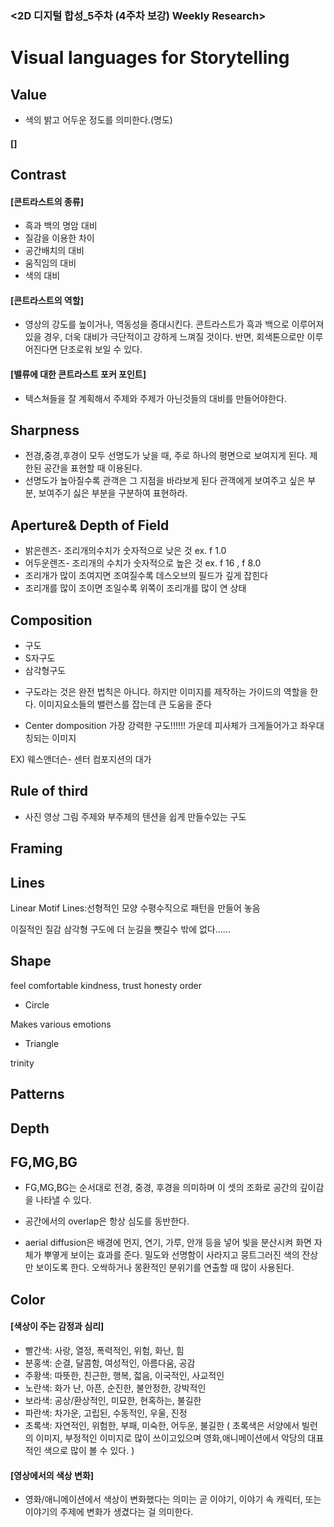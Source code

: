 ### <2D 디지털 합성_5주차 (4주차 보강) Weekly Research>
# Visual languages for Storytelling

## Value 
- 색의 밝고 어두운 정도를 의미한다.(명도)
#### []
## Contrast

#### [콘트라스트의 종류]
- 흑과 백의 명암 대비 
- 질감을 이용한 차이 
- 공간배치의 대비 
- 움직임의 대비
- 색의 대비 

#### [콘트라스트의 역할]
- 영상의 강도를 높이거나, 역동성을 증대시킨다. 콘트라스트가 흑과 백으로 이루어져있을 경우, 더욱 대비가 극단적이고 강하게 느껴질 것이다. 반면, 회색톤으로만 이루어진다면 단조로워 보일 수 있다.

#### [밸류에 대한 콘트라스트 포커 포인트]
- 텍스쳐들을 잘 계획해서 
주제와 주제가 아닌것들의 대비를 만들어야한다. 

## Sharpness

- 전경,중경,후경이 모두 선명도가 낮을 때, 주로 하나의 평면으로 보여지게 된다. 제한된 공간을 표현할 때 이용된다. 
- 선명도가 높아질수록 관객은 그 지점을 바라보게 된다 
관객에게 보여주고 싶은 부분, 보여주기 싫은 부분을 구분하여 표현하라.

## Aperture& Depth of Field

- 밝은렌즈- 조리개의수치가 숫자적으로 낮은 것 ex. f 1.0 
- 어두운렌즈- 조리개의 수치가 숫자적으로 높은 것 ex. f 16 , f 8.0
- 조리개가 많이 조여지면 조여질수록 데스오브의 필드가 깊게 잡힌다
- 조리개를 많이 조이면 조일수록 
  위쪽이 조리개를 많이 연 상태
  
## Composition
- 구도 
- S자구도 
- 삼각형구도

* 구도라는 것은 완전 법칙은 아니다. 하지만 이미지를 제작하는  가이드의 역할을 한다.
  이미지요소들의 밸런스를 잡는데 큰 도움을 준다 

* Center domposition 가장 강력한 구도!!!!!!
가운데 피사체가 크게들어가고 좌우대칭되는 이미지

EX) 웨스앤더슨- 센터 컴포지션의 대가

## Rule of third

* 사진 영상 그림 
주제와 부주제의 텐션을 쉽게 만들수있는 구도 

## Framing

## Lines
Linear Motif 
Lines:선형적인 모양 
수평수직으로 패턴을 만들어 놓음

이질적인 질감 삼각형 구도에 더 눈길을 뺏길수 밖에 없다......

## Shape 

feel comfortable
kindness, trust honesty
order 

* Circle

Makes various emotions

* Triangle

trinity

## Patterns
## Depth



## FG,MG,BG

- FG,MG,BG는 순서대로 전경, 중경, 후경을 의미하며 이 셋의 조화로 공간의 깊이감을 나타낼 수 있다. 

- 공간에서의 overlap은 항상 심도를 동반한다.

- aerial diffusion은 배경에 먼지, 연기, 가루, 안개 등을 넣어 빛을 분산시켜 화면 자체가 뿌옇게 보이는 효과를 준다. 밀도와 선명함이 사라지고 뭉트그러진 색의 잔상만 보이도록 한다. 오싹하거나 몽환적인 분위기를 연출할 때 많이 사용된다.

## Color

#### [색상이 주는 감정과 심리]

* 빨간색: 사랑, 열정, 폭력적인, 위험, 화난, 힘 
* 분홍색: 순결, 달콤함, 여성적인, 아름다움, 공감
* 주황색: 따뜻한, 친근한, 행복, 젋음, 이국적인, 사교적인 
* 노란색: 화가 난, 아픈, 순진한, 불안정한, 강박적인 
* 보라색: 공상/환상적인, 미묘한, 현혹하는, 불길한 
* 파란색: 차가운, 고립된, 수동적인, 우울, 진정
* 초록색: 자연적인, 위험한, 부패, 미숙한, 어두운, 불길한
( 초록색은 서양에서 빌런의 이미지, 부정적인 이미지로 많이 쓰이고있으며 영화,애니메이션에서 악당의 대표적인 색으로 많이 볼 수 있다. )

#### [영상에서의 색상 변화]

* 영화/애니메이션에서 색상이 변화했다는 의미는 곧 이야기, 이야기 속 캐릭터, 또는 이야기의 주제에 변화가 생겼다는 걸 의미한다.


